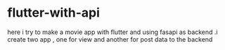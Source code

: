 # flutter-with-api
 here i try to make a movie app with flutter and using fasapi as backend .i create two app , one for view and another for post data to the backend
